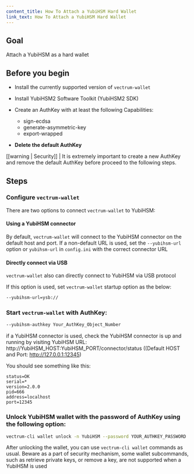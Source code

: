 ```yaml
---
content_title: How To Attach a YubiHSM Hard Wallet
link_text: How To Attach a YubiHSM Hard Wallet
---
```


## Goal

Attach a YubiHSM as a hard wallet

## Before you begin

* Install the currently supported version of `vectrum-wallet`

* Install YubiHSM2 Software Toolkit (YubiHSM2 SDK)

* Create an AuthKey with at least the following Capabilities:

   * sign-ecdsa
   * generate-asymmetric-key
   * export-wrapped

* **Delete the default AuthKey**

[[warning | Security]]
| It is extremely important to create a new AuthKey and remove the default AuthKey before proceed to the following steps.

## Steps

### Configure `vectrum-wallet`

   There are two options to connect `vectrum-wallet` to YubiHSM:

   #### Using a YubiHSM connector

   By default, `vectrum-wallet` will connect to the YubiHSM connector on the default host and port. If a non-default URL is used, set the `--yubihsm-url` option or `yubihsm-url` in `config.ini` with the correct connector URL

   #### Directly connect via USB

   `vectrum-wallet` also can directly connect to YubiHSM via USB protocol

   If this option is used, set `vectrum-wallet` startup option as the below:

   ```sh
   --yubihsm-url=ysb://
   ```

### Start `vectrum-wallet` with AuthKey:

   ```sh
   --yubihsm-authkey Your_AuthKey_Object_Number
   ```

   if a YubiHSM connector is used, check the YubiHSM connector is up and running by visiting YubiHSM URL:
      http://YubiHSM_HOST:YubiHSM_PORT/connector/status ((Default HOST and Port: http://127.0.0.1:12345)

   You should see something like this:

   ```console
   status=OK
   serial=*
   version=2.0.0
   pid=666
   address=localhost
   port=12345
   ```

### Unlock YubiHSM wallet with the password of AuthKey using the following option:

   ```sh
   vectrum-cli wallet unlock -n YubiHSM --password YOUR_AUTHKEY_PASSWORD
   ```

After unlocking the wallet, you can use `vectrum-cli wallet` commands as usual. Beware as a part of security mechanism, some wallet subcommands, such as retrieve private keys, or remove a key, are not supported when a YubiHSM is used
